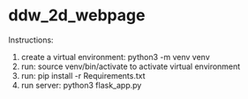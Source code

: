 # ddw_2d_webpage

Instructions:

1) create a virtual environment: python3 -m venv venv
2) run: source venv/bin/activate to activate virtual environment
3) run: pip install -r Requirements.txt
4) run server: python3 flask_app.py
